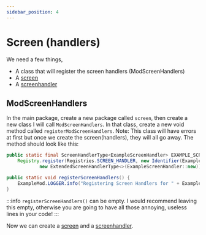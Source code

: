 ```yaml
---
sidebar_position: 4
---
```

# Screen (handlers)

We need a few things, 

- A class that will register the screen handlers (ModScreenHandlers)
- A [screen](../screen/examplescreen.md)
- A [screenhandler](../screen/examplescreenhandler.md)

## ModScreenHandlers

In the main package, create a new package called ```screen```, then create a new class I will call ```ModScreenHandlers```. In that class, create a new void method called ```registerModScreenHandlers```. Note: This class will have errors at first but once we create the screen(handlers), they will all go away. The method should look like this:

```java
public static final ScreenHandlerType<ExampleScreenHandler> EXAMPLE_SCREEN_HANDLER =
    Registry.register(Registries.SCREEN_HANDLER, new Identifier(ExampleMod.MOD_ID, "example"),
            new ExtendedScreenHandlerType<>(ExampleScreenHandler::new));

public static void registerScreenHandlers() {
    ExampleMod.LOGGER.info("Registering Screen Handlers for " + ExampleMod.MOD_ID);
}
```
:::info
```registerScreenHandlers()``` can be empty. I would recommend leaving this empty, otherwise you are going to have all those annoying, useless lines in your code!
:::

Now we can create a [screen](../screen/examplescreen.md) and a [screenhandler](../screen/examplescreenhandler.md). 